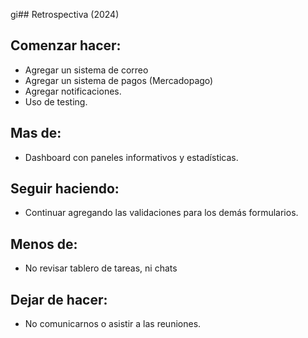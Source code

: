 gi## Retrospectiva (2024)

## Comenzar hacer:

- Agregar un sistema de correo
- Agregar un sistema de pagos (Mercadopago)
- Agregar notificaciones.
- Uso de testing.

## Mas de:

- Dashboard con paneles informativos y estadísticas.

## Seguir haciendo:

- Continuar agregando las validaciones para los demás formularios.
  
## Menos de:

- No revisar tablero de tareas, ni chats

## Dejar de hacer:

- No comunicarnos o asistir a las reuniones.


